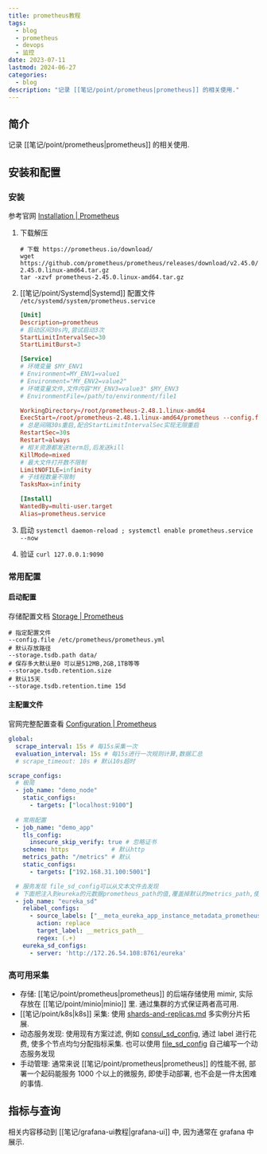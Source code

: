 ```yaml
---
title: prometheus教程
tags:
  - blog
  - prometheus
  - devops
  - 监控
date: 2023-07-11
lastmod: 2024-06-27
categories:
  - blog
description: "记录 [[笔记/point/prometheus|prometheus]] 的相关使用."
---
```


## 简介

记录 [[笔记/point/prometheus|prometheus]] 的相关使用.

## 安装和配置

### 安装

参考官网 [Installation | Prometheus](https://prometheus.io/docs/prometheus/latest/installation/)

1. 下载解压

    ```shell
    # 下载 https://prometheus.io/download/
    wget https://github.com/prometheus/prometheus/releases/download/v2.45.0/prometheus-2.45.0.linux-amd64.tar.gz 
    tar -xzvf prometheus-2.45.0.linux-amd64.tar.gz
    ```

2. [[笔记/point/Systemd|Systemd]] 配置文件 `/etc/systemd/system/prometheus.service`

    ```toml
    [Unit]
    Description=prometheus
    # 启动区间30s内,尝试启动3次
    StartLimitIntervalSec=30
    StartLimitBurst=3
    
    [Service]
    # 环境变量 $MY_ENV1
    # Environment=MY_ENV1=value1
    # Environment="MY_ENV2=value2"
    # 环境变量文件,文件内容"MY_ENV3=value3" $MY_ENV3
    # EnvironmentFile=/path/to/environment/file1
    
    WorkingDirectory=/root/prometheus-2.48.1.linux-amd64
    ExecStart=/root/prometheus-2.48.1.linux-amd64/prometheus --config.file=/root/prometheus-2.48.1.linux-amd64/prometheus.yml
    # 总是间隔30s重启,配合StartLimitIntervalSec实现无限重启
    RestartSec=30s 
    Restart=always
    # 相关资源都发送term后,后发送kill
    KillMode=mixed
    # 最大文件打开数不限制
    LimitNOFILE=infinity
    # 子线程数量不限制
    TasksMax=infinity
    
    [Install]
    WantedBy=multi-user.target
    Alias=prometheus.service
    ```

3. 启动 `systemctl daemon-reload ; systemctl enable prometheus.service --now`
4. 验证 `curl 127.0.0.1:9090`

### 常用配置

#### 启动配置

存储配置文档 [Storage | Prometheus](https://prometheus.io/docs/prometheus/latest/storage/#operational-aspects)

```shell
# 指定配置文件
--config.file /etc/prometheus/prometheus.yml
# 默认存放路径
--storage.tsdb.path data/
# 保存多大默认是0 可以是512MB,2GB,1TB等等
--storage.tsdb.retention.size
# 默认15天
--storage.tsdb.retention.time 15d
```

#### 主配置文件

官网完整配置查看 [Configuration | Prometheus](https://prometheus.io/docs/prometheus/latest/configuration/configuration/)

```yml
global:
  scrape_interval: 15s # 每15s采集一次
  evaluation_interval: 15s # 每15s进行一次规则计算,数据汇总
  # scrape_timeout: 10s # 默认10s超时

scrape_configs:
  # 极简
  - job_name: "demo_node"
    static_configs:
      - targets: ["localhost:9100"]
      
  # 常用配置
  - job_name: "demo_app"
    tls_config:
      insecure_skip_verify: true # 忽略证书
    scheme: https            # 默认http
    metrics_path: "/metrics" # 默认
    static_configs:
      - targets: ["192.168.31.100:5001"]

  # 服务发现 file_sd_config可以从文本文件去发现
  # 下面把注入到eureka的元数据prometheus_path的值,覆盖掉默认的metrics_path,使得prometheus能采集到metrics
  - job_name: "eureka_sd"
    relabel_configs:
      - source_labels: ["__meta_eureka_app_instance_metadata_prometheus_path"]
        action: replace
        target_label: __metrics_path__
        regex: (.+)
    eureka_sd_configs:
      - server: 'http://172.26.54.108:8761/eureka'
```

### 高可用采集

- 存储: [[笔记/point/prometheus|prometheus]] 的后端存储使用 mimir, 实际存放在 [[笔记/point/minio|minio]] 里. 通过集群的方式保证两者高可用.
- [[笔记/point/k8s|k8s]] 采集: 使用 [shards-and-replicas.md](https://github.com/prometheus-operator/prometheus-operator/blob/main/Documentation/user-guides/shards-and-replicas.md) 多实例分片拓展.
- 动态服务发现: 使用现有方案过滤, 例如 [consul_sd_config](https://prometheus.io/docs/prometheus/latest/configuration/configuration/#consul_sd_config), 通过 label 进行花费, 使多个节点均匀分配指标采集. 也可以使用 [file_sd_config](https://prometheus.io/docs/prometheus/latest/configuration/configuration/#file_sd_config) 自己编写一个动态服务发现
- 手动管理: 通常来说 [[笔记/point/prometheus|prometheus]] 的性能不弱, 部署一个起码能服务 1000 个以上的微服务, 即使手动部署, 也不会是一件太困难的事情.

## 指标与查询

相关内容移动到 [[笔记/grafana-ui教程|grafana-ui]] 中, 因为通常在 grafana 中展示.

